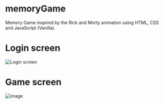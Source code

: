 # memoryGame
Memory Game inspired by the Rick and Morty animation using HTML, CSS and JavaScript (Vanilla).

# Login screen
![Login screen](https://github.com/abraaocrvlh42/memoryGame/assets/107937340/8e538e92-c0b1-49eb-a29c-cf4b5bf80a63)

# Game screen
![image](https://github.com/abraaocrvlh42/memoryGame/assets/107937340/3f9cad02-cd77-4d34-bff0-11f49604ff9c)
